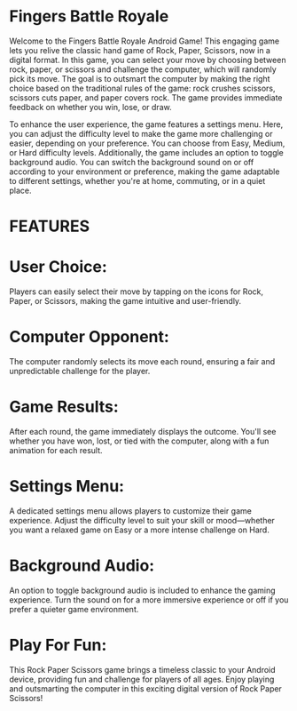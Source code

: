 # Fingers Battle Royale


Welcome to the Fingers Battle Royale Android Game! This engaging game lets you relive the classic hand game of Rock, Paper, Scissors, now in a digital format. In this game, you can select your move by choosing between rock, paper, or scissors and challenge the computer, which will randomly pick its move. The goal is to outsmart the computer by making the right choice based on the traditional rules of the game: rock crushes scissors, scissors cuts paper, and paper covers rock. The game provides immediate feedback on whether you win, lose, or draw.

To enhance the user experience, the game features a settings menu. Here, you can adjust the difficulty level to make the game more challenging or easier, depending on your preference. You can choose from Easy, Medium, or Hard difficulty levels. Additionally, the game includes an option to toggle background audio. You can switch the background sound on or off according to your environment or preference, making the game adaptable to different settings, whether you're at home, commuting, or in a quiet place.

# FEATURES

# User Choice: 

Players can easily select their move by tapping on the icons for Rock, Paper, or Scissors, making the game intuitive and user-friendly.

# Computer Opponent: 

The computer randomly selects its move each round, ensuring a fair and unpredictable challenge for the player.

# Game Results: 

After each round, the game immediately displays the outcome. You'll see whether you have won, lost, or tied with the computer, along with a fun animation for each result.

# Settings Menu: 

A dedicated settings menu allows players to customize their game experience. Adjust the difficulty level to suit your skill or mood—whether you want a relaxed game on Easy or a more intense challenge on Hard.

# Background Audio: 

An option to toggle background audio is included to enhance the gaming experience. Turn the sound on for a more immersive experience or off if you prefer a quieter game environment.

# Play For Fun:

This Rock Paper Scissors game brings a timeless classic to your Android device, providing fun and challenge for players of all ages. Enjoy playing and outsmarting the computer in this exciting digital version of Rock Paper Scissors!
